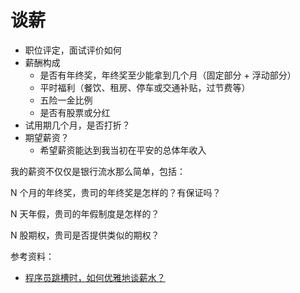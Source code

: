 # 谈薪

- 职位评定，面试评价如何
- 薪酬构成
  - 是否有年终奖，年终奖至少能拿到几个月（固定部分 + 浮动部分）
  - 平时福利（餐饮、租房、停车或交通补贴，过节费等）
  - 五险一金比例
  - 是否有股票或分红
- 试用期几个月，是否打折？
- 期望薪资？
  - 希望薪资能达到我当初在平安的总体年收入

我的薪资不仅仅是银行流水那么简单，包括：

N 个月的年终奖，贵司的年终奖是怎样的？有保证吗？

N 天年假，贵司的年假制度是怎样的？

N 股期权，贵司是否提供类似的期权？

参考资料：

- [程序员跳槽时，如何优雅地谈薪水？](https://gitbook.cn/books/5a951e93ba2cd224ba9480a7/index.html)
